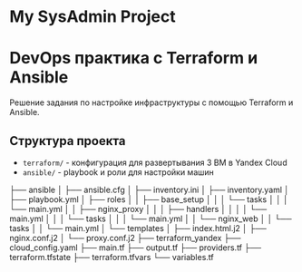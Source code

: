 ﻿# My SysAdmin Project
# DevOps практика с Terraform и Ansible

Решение задания по настройке инфраструктуры с помощью Terraform и Ansible.

## Структура проекта

- `terraform/` - конфигурация для развертывания 3 ВМ в Yandex Cloud
- `ansible/` - playbook и роли для настройки машин
 

├── ansible
│   ├── ansible.cfg
│   ├── inventory.ini
│   ├── inventory.yaml
│   ├── playbook.yml
│   ├── roles
│   │   ├── base_setup
│   │   │   └── tasks
│   │   │       └── main.yml
│   │   ├── nginx_proxy
│   │   │   ├── handlers
│   │   │   │   └── main.yml
│   │   │   └── tasks
│   │   │       └── main.yml
│   │   └── nginx_web
│   │       └── tasks
│   │           └── main.yml
│   └── templates
│       ├── index.html.j2
│       ├── nginx.conf.j2
│       └── proxy.conf.j2
├── terraform_yandex
    ├── cloud_config.yaml
    ├── main.tf
    ├── output.tf
    ├── providers.tf
    ├── terraform.tfstate
     ├── terraform.tfvars
      └── variables.tf
